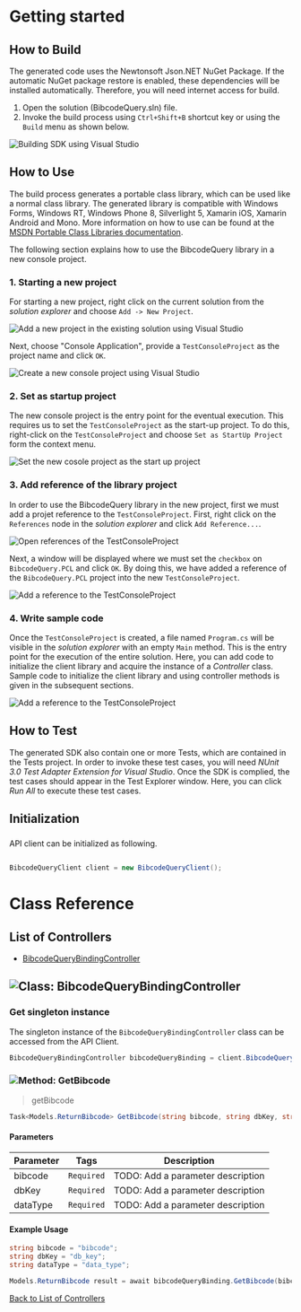 # Getting started

## How to Build

The generated code uses the Newtonsoft Json.NET NuGet Package. If the automatic NuGet package restore
is enabled, these dependencies will be installed automatically. Therefore,
you will need internet access for build.

1. Open the solution (BibcodeQuery.sln) file.
2. Invoke the build process using `Ctrl+Shift+B` shortcut key or using the `Build` menu as shown below.

![Building SDK using Visual Studio](https://apidocs.io/illustration/cs?step=buildSDK&workspaceFolder=BibcodeQuery-CSharp&workspaceName=BibcodeQuery&projectName=BibcodeQuery.PCL)

## How to Use

The build process generates a portable class library, which can be used like a normal class library. The generated library is compatible with Windows Forms, Windows RT, Windows Phone 8,
Silverlight 5, Xamarin iOS, Xamarin Android and Mono. More information on how to use can be found at the [MSDN Portable Class Libraries documentation](http://msdn.microsoft.com/en-us/library/vstudio/gg597391%28v=vs.100%29.aspx).

The following section explains how to use the BibcodeQuery library in a new console project.

### 1. Starting a new project

For starting a new project, right click on the current solution from the *solution explorer* and choose  ``` Add -> New Project ```.

![Add a new project in the existing solution using Visual Studio](https://apidocs.io/illustration/cs?step=addProject&workspaceFolder=BibcodeQuery-CSharp&workspaceName=BibcodeQuery&projectName=BibcodeQuery.PCL)

Next, choose "Console Application", provide a ``` TestConsoleProject ``` as the project name and click ``` OK ```.

![Create a new console project using Visual Studio](https://apidocs.io/illustration/cs?step=createProject&workspaceFolder=BibcodeQuery-CSharp&workspaceName=BibcodeQuery&projectName=BibcodeQuery.PCL)

### 2. Set as startup project

The new console project is the entry point for the eventual execution. This requires us to set the ``` TestConsoleProject ``` as the start-up project. To do this, right-click on the  ``` TestConsoleProject ``` and choose  ``` Set as StartUp Project ``` form the context menu.

![Set the new cosole project as the start up project](https://apidocs.io/illustration/cs?step=setStartup&workspaceFolder=BibcodeQuery-CSharp&workspaceName=BibcodeQuery&projectName=BibcodeQuery.PCL)

### 3. Add reference of the library project

In order to use the BibcodeQuery library in the new project, first we must add a projet reference to the ``` TestConsoleProject ```. First, right click on the ``` References ``` node in the *solution explorer* and click ``` Add Reference... ```.

![Open references of the TestConsoleProject](https://apidocs.io/illustration/cs?step=addReference&workspaceFolder=BibcodeQuery-CSharp&workspaceName=BibcodeQuery&projectName=BibcodeQuery.PCL)

Next, a window will be displayed where we must set the ``` checkbox ``` on ``` BibcodeQuery.PCL ``` and click ``` OK ```. By doing this, we have added a reference of the ```BibcodeQuery.PCL``` project into the new ``` TestConsoleProject ```.

![Add a reference to the TestConsoleProject](https://apidocs.io/illustration/cs?step=createReference&workspaceFolder=BibcodeQuery-CSharp&workspaceName=BibcodeQuery&projectName=BibcodeQuery.PCL)

### 4. Write sample code

Once the ``` TestConsoleProject ``` is created, a file named ``` Program.cs ``` will be visible in the *solution explorer* with an empty ``` Main ``` method. This is the entry point for the execution of the entire solution.
Here, you can add code to initialize the client library and acquire the instance of a *Controller* class. Sample code to initialize the client library and using controller methods is given in the subsequent sections.

![Add a reference to the TestConsoleProject](https://apidocs.io/illustration/cs?step=addCode&workspaceFolder=BibcodeQuery-CSharp&workspaceName=BibcodeQuery&projectName=BibcodeQuery.PCL)

## How to Test

The generated SDK also contain one or more Tests, which are contained in the Tests project.
In order to invoke these test cases, you will need *NUnit 3.0 Test Adapter Extension for Visual Studio*.
Once the SDK is complied, the test cases should appear in the Test Explorer window.
Here, you can click *Run All* to execute these test cases.

## Initialization

### 

API client can be initialized as following.

```csharp

BibcodeQueryClient client = new BibcodeQueryClient();
```



# Class Reference

## <a name="list_of_controllers"></a>List of Controllers

* [BibcodeQueryBindingController](#bibcode_query_binding_controller)

## <a name="bibcode_query_binding_controller"></a>![Class: ](https://apidocs.io/img/class.png "BibcodeQuery.PCL.Controllers.BibcodeQueryBindingController") BibcodeQueryBindingController

### Get singleton instance

The singleton instance of the ``` BibcodeQueryBindingController ``` class can be accessed from the API Client.

```csharp
BibcodeQueryBindingController bibcodeQueryBinding = client.BibcodeQueryBinding;
```

### <a name="get_bibcode"></a>![Method: ](https://apidocs.io/img/method.png "BibcodeQuery.PCL.Controllers.BibcodeQueryBindingController.GetBibcode") GetBibcode

> getBibcode


```csharp
Task<Models.ReturnBibcode> GetBibcode(string bibcode, string dbKey, string dataType)
```

#### Parameters

| Parameter | Tags | Description |
|-----------|------|-------------|
| bibcode |  ``` Required ```  | TODO: Add a parameter description |
| dbKey |  ``` Required ```  | TODO: Add a parameter description |
| dataType |  ``` Required ```  | TODO: Add a parameter description |


#### Example Usage

```csharp
string bibcode = "bibcode";
string dbKey = "db_key";
string dataType = "data_type";

Models.ReturnBibcode result = await bibcodeQueryBinding.GetBibcode(bibcode, dbKey, dataType);

```


[Back to List of Controllers](#list_of_controllers)



